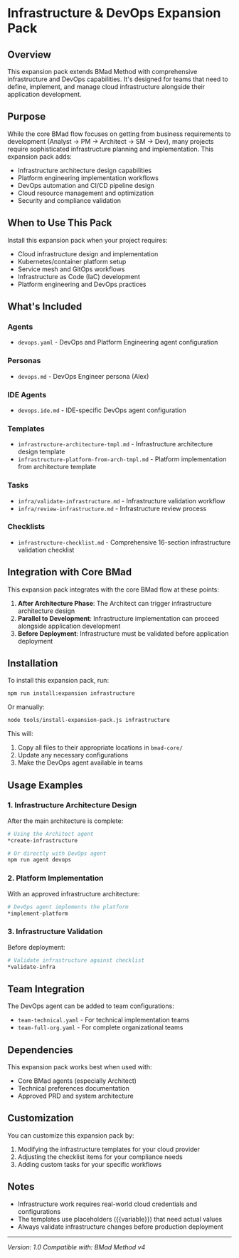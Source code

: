 # Infrastructure & DevOps Expansion Pack

## Overview

This expansion pack extends BMad Method with comprehensive infrastructure and DevOps capabilities. It's designed for teams that need to define, implement, and manage cloud infrastructure alongside their application development.

## Purpose

While the core BMad flow focuses on getting from business requirements to development (Analyst → PM → Architect → SM → Dev), many projects require sophisticated infrastructure planning and implementation. This expansion pack adds:

- Infrastructure architecture design capabilities
- Platform engineering implementation workflows
- DevOps automation and CI/CD pipeline design
- Cloud resource management and optimization
- Security and compliance validation

## When to Use This Pack

Install this expansion pack when your project requires:

- Cloud infrastructure design and implementation
- Kubernetes/container platform setup
- Service mesh and GitOps workflows
- Infrastructure as Code (IaC) development
- Platform engineering and DevOps practices

## What's Included

### Agents

- `devops.yaml` - DevOps and Platform Engineering agent configuration

### Personas

- `devops.md` - DevOps Engineer persona (Alex)

### IDE Agents

- `devops.ide.md` - IDE-specific DevOps agent configuration

### Templates

- `infrastructure-architecture-tmpl.md` - Infrastructure architecture design template
- `infrastructure-platform-from-arch-tmpl.md` - Platform implementation from architecture template

### Tasks

- `infra/validate-infrastructure.md` - Infrastructure validation workflow
- `infra/review-infrastructure.md` - Infrastructure review process

### Checklists

- `infrastructure-checklist.md` - Comprehensive 16-section infrastructure validation checklist

## Integration with Core BMad

This expansion pack integrates with the core BMad flow at these points:

1. **After Architecture Phase**: The Architect can trigger infrastructure architecture design
2. **Parallel to Development**: Infrastructure implementation can proceed alongside application development
3. **Before Deployment**: Infrastructure must be validated before application deployment

## Installation

To install this expansion pack, run:

```bash
npm run install:expansion infrastructure
```

Or manually:

```bash
node tools/install-expansion-pack.js infrastructure
```

This will:

1. Copy all files to their appropriate locations in `bmad-core/`
2. Update any necessary configurations
3. Make the DevOps agent available in teams

## Usage Examples

### 1. Infrastructure Architecture Design

After the main architecture is complete:

```bash
# Using the Architect agent
*create-infrastructure

# Or directly with DevOps agent
npm run agent devops
```

### 2. Platform Implementation

With an approved infrastructure architecture:

```bash
# DevOps agent implements the platform
*implement-platform
```

### 3. Infrastructure Validation

Before deployment:

```bash
# Validate infrastructure against checklist
*validate-infra
```

## Team Integration

The DevOps agent can be added to team configurations:

- `team-technical.yaml` - For technical implementation teams
- `team-full-org.yaml` - For complete organizational teams

## Dependencies

This expansion pack works best when used with:

- Core BMad agents (especially Architect)
- Technical preferences documentation
- Approved PRD and system architecture

## Customization

You can customize this expansion pack by:

1. Modifying the infrastructure templates for your cloud provider
2. Adjusting the checklist items for your compliance needs
3. Adding custom tasks for your specific workflows

## Notes

- Infrastructure work requires real-world cloud credentials and configurations
- The templates use placeholders ({{variable}}) that need actual values
- Always validate infrastructure changes before production deployment

---

_Version: 1.0_
_Compatible with: BMad Method v4_
